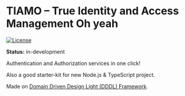 # TIAMO – True Identity and Access Management Oh yeah
[![License](https://img.shields.io/github/license/mashape/apistatus.svg?style=flat-square)](https://github.com/Dionid/tiamo/blob/master/LICENSE.md)

**Status:** in-development

Authentication and Authorization services in one click!

Also a good starter-kit for new Node.js & TypeScript project.

Made on [Domain Driven Design Light (DDDL) Framework](https://github.com/Dionid/dddl).


